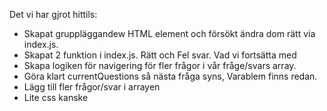 Det vi har gjrot hittils:

- Skapat gruppläggandew HTML element och försökt ändra dom rätt via index.js.
- Skapat 2 funktion i index.js. Rätt och Fel svar.
  Vad vi fortsätta med
- Skapa logiken för navigering för fler frågor i vår fråge/svars array.
- Göra klart currentQuestions så nästa fråga syns, Varablem finns redan.
- Lägg till fler frågor/svar i arrayen
- Lite css kanske
